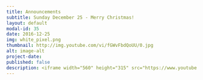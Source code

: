 ```yaml
---
title: Announcements
subtitle: Sunday December 25 - Merry Christmas!
layout: default
modal-id: 35
date: 2016-12-25
img: white_pixel.png
thumbnail: http://img.youtube.com/vi/fGWvFbdQoUU/0.jpg
alt: image-alt
project-date:
published: false
description: <iframe width="560" height="315" src="https://www.youtube.com/embed/fGWvFbdQoUU" frameborder="0" allowfullscreen></iframe>
---
```

